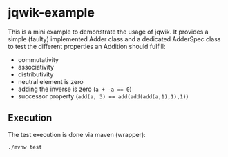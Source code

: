# jqwik-example

This is a mini example to demonstrate the usage of jqwik. It provides a simple (faulty) implemented Adder class and 
a dedicated AdderSpec class to test the different properties an Addition should fulfill:
* commutativity
* associativity
* distributivity
* neutral element is zero
* adding the inverse is zero (`a + -a == 0`)
* successor property (`add(a, 3) == add(add(add(a,1),1),1)`)

## Execution
The test execution is done via maven (wrapper):

```./mvnw test```
